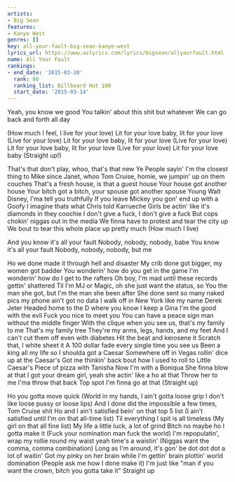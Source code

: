 ```yaml
---
artists:
- Big Sean
features:
- Kanye West
genres: []
key: all-your-fault-big-sean-kanye-west
lyrics_url: https://www.azlyrics.com/lyrics/bigsean/allyourfault.html
name: All Your Fault
rankings:
- end_date: '2015-03-20'
  rank: 80
  ranking_list: Billboard Hot 100
  start_date: '2015-03-14'
---
```



Yeah, you know we good
You talkin' about this shit but whatever
We can go back and forth all day


(How much I feel, I live for your love)
Lit for your love baby, lit for your love
(Live for your love)
Lit for your love baby, lit for your love
(Live for your love)
Lit for your love baby, lit for your love
(Live for your love)
Lit for your love baby (Straight up!)


That's that don't play, whoo, that's that new Ye
People sayin' I'm the closest thing to Mike since Janet, whoo
Tom Cruise, homie, we jumpin' up on them couches
That's a fresh house, is that a guest house
Your house got another house
Your bitch got a bitch, your spouse got another spouse
Young Walt Disney, I'ma tell you truthfully
If you leave Mickey you gon' end up with a Goofy
I imagine thats what Chris told Karrueche
Girls be actin' like it's diamonds in they coochie
I don't give a fuck, I don't give a fuck
But cops chokin' niggas out in the media
We finna have to protest and tear the city up
We bout to tear this whole place up pretty much
(How much I live)


And you know it's all your fault
Nobody, nobody, nobody, babe
You know it's all your fault
Nobody, nobody, nobody, but me



Ho we done made it through hell and disaster
My crib done got bigger, my women got badder
You wonderin' how do you get in the game
I'm wonderin' how do I get to the rafters
Oh boy, I'm mad until these records gettin' shattered
Til I'm MJ or Magic, oh she just want the status, so
You the man she got, but I'm the man she been after
She done sent so many naked pics my phone ain't got no data
I walk off in New York like my name Derek Jeter
Headed home to the D where you know I keep a Gina
I'm the good with the evil
Fuck you nice to meet you
You can have a peace sign man without the middle finger
With the clique when you see us, that's my family to me
That's my family tree
They're my arms, legs, hands, and my feet
And I can't cut them off even with diabetes
Hit the beat and kerosene it
Scratch that, I white sheet it
A 100 dollar fade every single time you see us
Been a king all my life so I shoulda got a Caesar
Somewhere off in Vegas rollin' dice up at the Caesar's
Got me thinkin' back bout how I used to roll to Little Caesar's
Piece of pizza with Tanisha
Now I'm with a Boniqua
She finna blow at that
I got your dream girl, yeah she actin' like a ho at that
Throw her to me I'ma throw that back
Top spot I'm finna go at that
(Straight up)






Ho you gotta move quick
(World in my hands, I ain't gotta loose grip
I don't like loose pussy or loose lips)
And I done did the impossible a few times, Tom Cruise shit
Ho and I ain't satisfied bein' on that top 5 list
(I ain't satisfied until I'm on that all-time list)
Til everything I spit is all timeless
(My girl on that all fine list)
My life a little luck, a lot of grind
Bitch no maybe ho I gotta make it
(Fuck your nomination man fuck the world)
I'm repopulatin', wrap my rollie round my waist yeah time's a waistin'
(Niggas want the comma, comma combination)
Long as I'm around, it's gon' be dot dot dot a lot of waitin'
Got my pinky on her brain while I'm gettin' brain plottin' world domination
(People ask me how I done make it)
I'm just like "man if you want the crown, bitch you gotta take it"
Straight up



